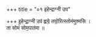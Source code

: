 +++
title = "०१ इहेन्द्राग्नी उप"

+++
इ॒हेन्द्रा॒ग्नी उप॑ ह्वये॒ तयो॒रित्स्तोम॑मुश्मसि ।  
ता सोमं॑ सोम॒पात॑मा ॥